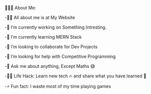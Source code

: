 👨🏻‍💻 About Me:

-🙋‍♂️ All about me is at My Website

-🔭 I’m currently working on Something Intresting.

-🌱 I’m currently learning MERN Stack

-👯 I’m looking to collaborate for Dev Projects

-🤔 I’m looking for help with Competitive Programming

-💬 Ask me about anything, Except Maths 😅

-👨‍💻 Life Hack: Learn new tech 🔥 and share what you have learned 🎉

-⚡ Fun fact: I waste most of my time playing games

<!---
bosstom5201/bosstom5201 is a ✨ special ✨ repository because its `README.md` (this file) appears on your GitHub profile.
You can click the Preview link to take a look at your changes.
--->
